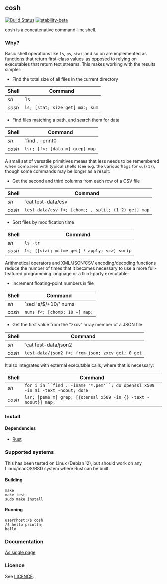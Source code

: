 ## cosh

[![Build Status](https://github.com/tomhrr/cosh/workflows/build/badge.svg?branch=main)](https://github.com/tomhrr/cosh/actions)
[![stability-beta](https://img.shields.io/badge/stability-beta-33bbff.svg)](https://github.com/mkenney/software-guides/blob/master/STABILITY-BADGES.md#beta)

cosh is a concatenative command-line shell.

### Why?

Basic shell operations like `ls`, `ps`, `stat`, and so on are
implemented as functions that return first-class values, as opposed to
relying on executables that return text streams.  This makes working
with the results simpler:

 - Find the total size of all files in the current directory

| Shell | Command |
|-|-|
| *sh* | `ls | xargs stat -c %s | awk '{s+=$1} END {print s}' -` |
| *cosh* | `ls; [stat; size get] map; sum` |

 - Find files matching a path, and search them for data

| Shell | Command |
|-|-|
| *sh* | `find . -print0 | xargs -0 grep data` |
| *cosh* | `lsr; [f<; [data m] grep] map` |

A small set of versatile primitives means that less needs to be
remembered when compared with typical shells (see e.g. the various
flags for `cut(1)`), though some commands may be longer as a result:

 - Get the second and third columns from each row of a CSV file

| Shell | Command |
|-|-|
| *sh* | `cat test-data/csv | cut -d, -f2,3` |
| *cosh* | `test-data/csv f<; [chomp; , split; (1 2) get] map` |

 - Sort files by modification time

| Shell | Command |
|-|-|
| *sh* | `ls -tr` |
| *cosh* | `ls; [[stat; mtime get] 2 apply; <=>] sortp` |

Arithmetical operators and XML/JSON/CSV encoding/decoding functions
reduce the number of times that it becomes necessary to use a more
full-featured programming language or a third-party executable:

 - Increment floating-point numbers in file

| Shell | Command |
|-|-|
| *sh* | `sed 's/$/+10/' nums | bc` |
| *cosh* | `nums f<; [chomp; 10 +] map;` |

 - Get the first value from the "zxcv" array member of a JSON file

| Shell | Command |
|-|-|
| *sh* | `cat test-data/json2 | jq .zxcv[0]` |
| *cosh* | `test-data/json2 f<; from-json; zxcv get; 0 get` |

It also integrates with external executable calls, where that is
necessary:

| Shell | Command |
|-|-|
| *sh* | `for i in ``find . -iname '*.pem'``; do openssl x509 -in $i -text -noout; done` |
| *cosh* | `lsr; [pem$ m] grep; [{openssl x509 -in {} -text -noout}] map;` |

### Install

#### Dependencies

 - [Rust](https://github.com/rust-lang/rust)

### Supported systems

This has been tested on Linux (Debian 12), but should work on any
Linux/macOS/BSD system where Rust can be built.

#### Building

    make
    make test
    sudo make install

#### Running

    user@host:/$ cosh
    /$ hello println;
    hello

### Documentation

[As single page](./doc/all.md)

### Licence

See [LICENCE](./LICENCE).
